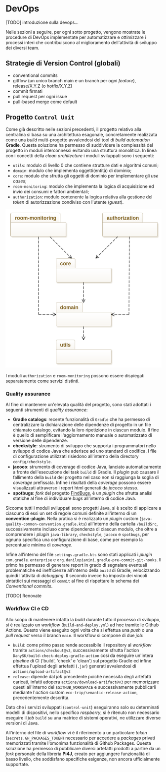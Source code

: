 # DevOps

[TODO] introduzione sulla devops...

Nelle sezioni a seguire, per ogni sotto progetto, vengono mostrate le procedure
di DevOps implementate per automatizzare e ottimizzare i processi interi che
contribuiscono al miglioramento dell'attività di sviluppo dei diversi team.

## Strategie di Version Control (globali)

- conventional commits
- gitflow (un unico branch main e un branch per ogni _feature_), release/X.Y.Z
  (o hotfix/X.Y.Z)
- commit firmati
- pull request per ogni issue
- pull-based merge come default

## Progetto `Control Unit`

Come già descritto nelle sezioni precedenti, il progetto relativo alla
centralina si basa su una architettura esagonale, concretamente realizzata come
una _build_ multi-progetto avvalendosi del tool di _build automation_
**Gradle**. Questa soluzione ha permesso di suddividere la complessità del
progetto in moduli interconnessi evitando una struttura monolitica. In linea con
i concetti della _clean architecture_ i moduli sviluppati sono i seguenti:

- `utils`: modulo di livello 0 che contiene strutture dati e algoritmi comuni;
- `domain`: modulo che implementa oggetti(entità) di dominio;
- `core`: modulo che sfrutta gli oggetti di dominio per implementare gli _use
  cases_;
- `room-monitoring`: modulo che implementa la logica di acquisizione ed invio
  dei consumi e fattori ambientali;
- `authorization`: modulo contenente la logica relativa alla gestione del
  _token_ di autorizzazione condiviso con l'utente (_guest_).

![Vista completa dei moduli e delle loro dipendenze](images/gradle-multi-build.png)

I moduli `authorization` e `room-monitoring` possono essere dispiegati
separatamente come servizi distinti.

### Quality assurance

Al fine di mantenere un'elevata qualità del progetto, sono stati adottati i
seguenti strumenti di _quality assurance_:

- **Gradle catalogs**: recente funzionalità di `Gradle` che ha permesso di
  centralizzare la dichiarazione delle dipendenze di progetto in un file
  chiamato catalogo, evitando la loro ripetizione in ciascun modulo. Il fine è
  quello di semplificare l'aggiornamento manuale o automatizzato di versione
  delle dipendenze.
- **checkstyle**: strumento di sviluppo che supporta i programmatori nello
  sviluppo di codice Java che aderisce ad uno standard di codifica. I file di
  configurazione utilizzati risiedono all'interno della directory
  `config/checkstyle`.
- **jacoco**: strumento di coverage di codice Java, lanciato automaticamente a
  fronte dell'esecuzione del task `build` di Gradle. Il _plugin_ può causare il
  fallimento della `build` del progetto nel caso non si raggiunga la soglia di
  _coverage_ prefissata. Infine i risultati della _coverage_ possono essere
  visualizzati attraverso i report html generati da _jacoco_ stesso.
- **spotbugs**: _fork_ del progetto
  [FindBugs](https://findbugs.sourceforge.net/), è un _plugin_ che sfrutta
  analisi statiche al fine di individuare _bugs_ all'interno di codice Java.

Siccome tutti i moduli sviluppati sono progetti Java, si è scelto di applicare a
ciascuno di essi un set di regole comuni definite all'interno di un
**convention-plugin**. Nella pratica si è realizzato un _plugin_ custom
(`java-quality-common-convention.gradle.kts`) all'interno della cartella
`/buildSrc`, successivamente incluso come dipendenza di ciascun modulo, che
oltre a comprendere i _plugin_ `java-library`, `checkstyle`, `jacoco` e
`spotbugs`, per ognuno specifica una configurazione di base, come per esempio la
percentuale minima di _coverage_.

Infine all'interno del file `settings.gradle.kts` sono stati applicati i
_plugin_ `com.gradle.enterprise` e
`org.danilopianini.gradle-pre-commit-git-hooks`. Il primo ha permesso di
generare report in grado di segnalare eventuali problematiche ed inefficienze
all'interno della `build` di Gradle, velocizzando quindi l'attività di
_debugging_. Il secondo invece ha imposto dei vincoli sintattici sui messaggi di
`commit` al fine di rispettare lo schema dei _Conventional commits_.

[TODO] Renovate

### Workflow CI e CD

Allo scopo di mantenere intatta la _build_ durante tutto il processo di
sviluppo, si è realizzato un _workflow_ (`build-and-deploy.yml`) ad hoc tramite
le Github Actions. Questo viene eseguito ogni volta che si effettua una _push_ o
una _pull request_ verso il branch `main`. Il workflow si compone di due _job_:

- `build`: come primo passo rende accessibile il repository al _workflow_
  tramite `actions/checkout@v3`, successivamente sfrutta l'action
  `DanySK/build-check-deploy-gradle-action` così da eseguire un'intera
  _pipeline_ di CI ('build', 'check' e 'clean') sul progetto Gradle ed infine
  effettua l'upload degli artefatti (`.jar`) generati avvalendosi di
  `actions/upload-artifact@v3`
- `release`: dipende dal _job_ precedente poiché necessita degli artefatti
  caricati, infatti adopera `actions/download-artifact@v3` per memorizzare
  questi all'interno del `$GITHUB_WORKSPACE` e successivamente pubblicarli
  mediante l'_action_ custom `eco-trip/semantic-release-action`, precedentemente
  descritta.

Dato che i servizi sviluppati (`control-unit`) eseguiranno solo su determinati
modelli di dispositivi, nello specifico _raspberry_, si è ritenuto non
necessario eseguire il _job_ `build` su una matrice di sistemi operativi, ne
utilizzare diverse versioni di Java.

All'interno del file di _workflow_ vi è il riferimento a un particolare _token_
(`secrets.GH_PACKAGES_TOKEN`) necessario per accedere a _packages_ privati
memorizzati tramite l'omonima funzionalità di Github Packages. Questa soluzione
ha permesso di pubblicare diversi artefatti prodotti a partire da un _fork_
personale della libreria **Pi4J**, creato per aggiungere funzionalità di basso
livello, che soddisfano specifiche esigenze, non ancora ufficialmente
supportate.
